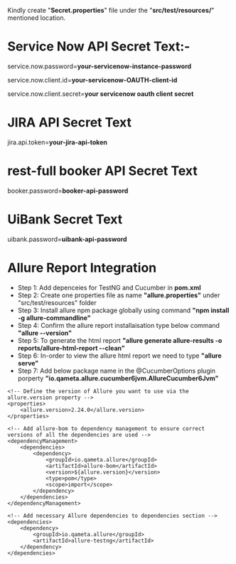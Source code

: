 Kindly create "**Secret.properties**" file under the "**src/test/resources/**" mentioned location.

# Service Now API Secret Text:-
service.now.password=**your-servicenow-instance-password**

service.now.client.id=**your-servicenow-OAUTH-client-id**

service.now.client.secret=**your servicenow oauth client secret**

# JIRA API Secret Text
jira.api.token=**your-jira-api-token**

# rest-full booker API Secret Text
booker.password=**booker-api-password**

# UiBank Secret Text
uibank.password=**uibank-api-password**

# Allure Report Integration
- Step 1: Add depenceies for TestNG and Cucumber in **pom.xml**
- Step 2: Create one properties file as name **"allure.properties"** under "src/test/resources" folder
- Step 3: Install allure npm package globally using command **"npm install -g allure-commandline"**
- Step 4: Confirm the allure report installaisation type below command **"allure --version"**
- Step 5: To generate the html report **"allure generate allure-results -o reports/allure-html-report --clean"**
- Step 6: In-order to view the allure html report we need to type **"allure serve"**
- Step 7: Add below package name in the @CucumberOptions plugin porperty **"io.qameta.allure.cucumber6jvm.AllureCucumber6Jvm"**

```
<!-- Define the version of Allure you want to use via the allure.version property -->
<properties>
    <allure.version>2.24.0</allure.version>
</properties>

<!-- Add allure-bom to dependency management to ensure correct versions of all the dependencies are used -->
<dependencyManagement>
    <dependencies>
        <dependency>
            <groupId>io.qameta.allure</groupId>
            <artifactId>allure-bom</artifactId>
            <version>${allure.version}</version>
            <type>pom</type>
            <scope>import</scope>
        </dependency>
    </dependencies>
</dependencyManagement>

<!-- Add necessary Allure dependencies to dependencies section -->
<dependencies>
    <dependency>
        <groupId>io.qameta.allure</groupId>
        <artifactId>allure-testng</artifactId>        
    </dependency>
</dependencies>
```

